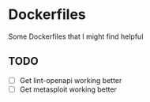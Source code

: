 # Dockerfiles
Some Dockerfiles that I might find helpful

## TODO
- [ ] Get lint-openapi working better
- [ ] Get metasploit working better
